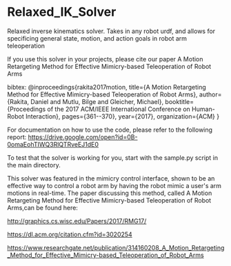 # Relaxed_IK_Solver
Relaxed inverse kinematics solver.  Takes in any robot urdf, and allows for specificing general state, motion, and action goals in robot arm teleoperation

If you use this solver in your projects, please cite our paper A Motion Retargeting Method for Effective Mimicry-based Teleoperation of Robot Arms

bibtex:
@inproceedings{rakita2017motion,
  title={A Motion Retargeting Method for Effective Mimicry-based Teleoperation of Robot Arms},
  author={Rakita, Daniel and Mutlu, Bilge and Gleicher, Michael},
  booktitle={Proceedings of the 2017 ACM/IEEE International Conference on Human-Robot Interaction},
  pages={361--370},
  year={2017},
  organization={ACM}
}

For documentation on how to use the code, please refer to the following report:
https://drive.google.com/open?id=0B-0omaEohTIWQ3RlQTRveEJ1dE0

To test that the solver is working for you, start with the sample.py script in the main directory.


This solver was featured in the mimicry control interface, shown to be an effective way to control a robot arm by having the robot mimic a user's arm motions in real-time.  The paper discussing this method, called A Motion Retargeting Method for Effective Mimicry-based Teleoperation of Robot Arms,can be found here:

http://graphics.cs.wisc.edu/Papers/2017/RMG17/

https://dl.acm.org/citation.cfm?id=3020254

https://www.researchgate.net/publication/314160208_A_Motion_Retargeting_Method_for_Effective_Mimicry-based_Teleoperation_of_Robot_Arms
